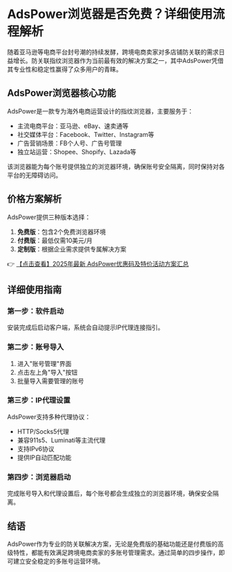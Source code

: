 # AdsPower浏览器是否免费？详细使用流程解析

随着亚马逊等电商平台封号潮的持续发酵，跨境电商卖家对多店铺防关联的需求日益增长。防关联指纹浏览器作为当前最有效的解决方案之一，其中AdsPower凭借其专业性和稳定性赢得了众多用户的青睐。

## AdsPower浏览器核心功能

AdsPower是一款专为海外电商运营设计的指纹浏览器，主要服务于：

- 主流电商平台：亚马逊、eBay、速卖通等
- 社交媒体平台：Facebook、Twitter、Instagram等
- 广告营销场景：FB个人号、广告号管理
- 独立站运营：Shopee、Shopify、Lazada等

该浏览器能为每个账号提供独立的浏览器环境，确保账号安全隔离，同时保持对各平台的无障碍访问。

## 价格方案解析

AdsPower提供三种版本选择：

1. **免费版**：包含2个免费浏览器环境
2. **付费版**：最低仅需10美元/月
3. **定制版**：根据企业需求提供专属解决方案

👉 [【点击查看】2025年最新 AdsPower优惠码及特价活动方案汇总](https://bit.ly/adspower_free)

## 详细使用指南

### 第一步：软件启动
安装完成后启动客户端，系统会自动提示IP代理连接指引。

### 第二步：账号导入
1. 进入"账号管理"界面
2. 点击左上角"导入"按钮
3. 批量导入需要管理的账号

### 第三步：IP代理设置
AdsPower支持多种代理协议：
- HTTP/Socks5代理
- 兼容911s5、Luminati等主流代理
- 支持IPv6协议
- 提供IP自动匹配功能

### 第四步：浏览器启动
完成账号导入和代理设置后，每个账号都会生成独立的浏览器环境，确保安全隔离。

## 结语

AdsPower作为专业的防关联解决方案，无论是免费版的基础功能还是付费版的高级特性，都能有效满足跨境电商卖家的多账号管理需求。通过简单的四步操作，即可建立安全稳定的多账号运营环境。